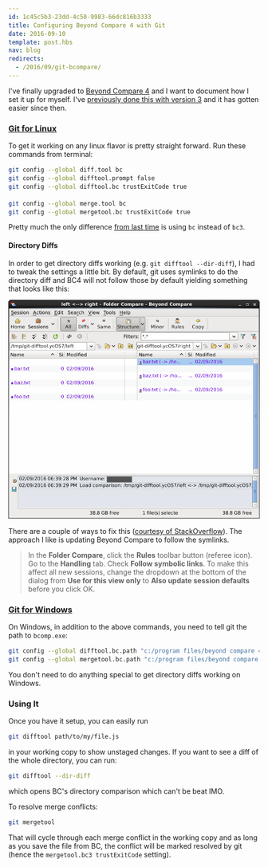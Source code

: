 ```yaml
---
id: 1c45c5b3-23dd-4c50-9983-66dc816b3333
title: Configuring Beyond Compare 4 with Git
date: 2016-09-10
template: post.hbs
nav: blog
redirects:
  - /2016/09/git-bcompare/
---
```


I've finally upgraded to [Beyond Compare 4](http://www.scootersoftware.com/) and I want to document how I set it up for myself. I've [previously done this with version 3](/2014/05/git-bcompare/) and it has gotten easier since then.

### [Git for Linux](http://www.scootersoftware.com/support.php?zz=kb_vcs#gitlinux)

To get it working on any linux flavor is pretty straight forward. Run these commands from terminal:

```bash
git config --global diff.tool bc
git config --global difftool.prompt false
git config --global difftool.bc trustExitCode true

git config --global merge.tool bc
git config --global mergetool.bc trustExitCode true
```

Pretty much the only difference [from last time](/2014/05/git-bcompare/) is using `bc` instead of `bc3`.

#### Directory Diffs

In order to get directory diffs working (e.g. `git difftool --dir-diff`), I had to tweak the settings a little bit. By default, git uses symlinks to do the directory diff and BC4 will not follow those by default yielding something that looks like this:

![broken directory diff](./dir-diffs.png)

There are a couple of ways to fix this ([courtesy of StackOverflow](http://stackoverflow.com/a/35319884/316108)). The approach I like is updating Beyond Compare to follow the symlinks.

> In the **Folder Compare**, click the **Rules** toolbar button (referee icon). Go to the **Handling** tab. Check **Follow symbolic links**. To make this affect all new sessions, change the dropdown at the bottom of the dialog from **Use for this view only** to **Also update session defaults** before you click OK.

### [Git for Windows](http://www.scootersoftware.com/support.php?zz=kb_vcs#gitwindows)

On Windows, in addition to the above commands, you need to tell git the path to `bcomp.exe`:

```bash
git config --global difftool.bc.path "c:/program files/beyond compare 4/bcomp.exe"
git config --global mergetool.bc.path "c:/program files/beyond compare 4/bcomp.exe"
```

You don't need to do anything special to get directory diffs working on Windows.

### Using It

Once you have it setup, you can easily run

```bash
git difftool path/to/my/file.js
```

in your working copy to show unstaged changes. If you want to see a diff of the whole directory, you can run:

```bash
git difftool --dir-diff
```

which opens BC's directory comparison which can't be beat IMO.

To resolve merge conflicts:

```bash
git mergetool
```

That will cycle through each merge conflict in the working copy and as long as you save the file from BC, the conflict will be marked resolved by git (hence the `mergetool.bc3 trustExitCode` setting).

